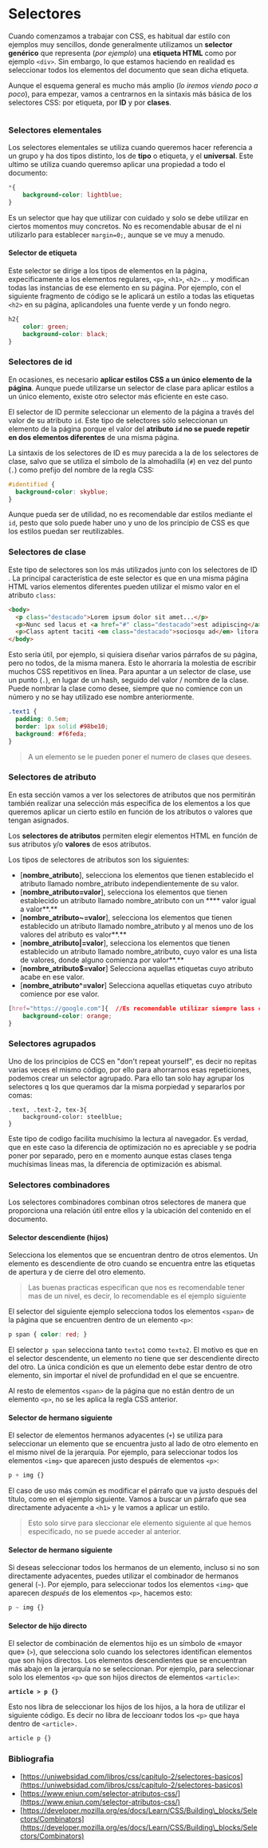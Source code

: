 # Selectores

Cuando comenzamos a trabajar con CSS, es habitual dar estilo con ejemplos muy sencillos, donde generalmente utilizamos un **selector genérico** que representa (_por ejemplo_) una **etiqueta HTML** como por ejemplo `<div>`. Sin embargo, lo que estamos haciendo en realidad es seleccionar todos los elementos del documento que sean dicha etiqueta.

Aunque el esquema general es mucho más amplio (_lo iremos viendo poco a poco_), para empezar, vamos a centrarnos en la sintaxis más básica de los selectores CSS: por etiqueta, por **ID** y por **clases**.

<figure><img src="../.gitbook/assets/image (7).png" alt=""><figcaption></figcaption></figure>

### Selectores elementales

Los selectores elementales se utiliza cuando queremos hacer referencia a un grupo y ha dos tipos distinto, los de **tipo** o etiqueta, y el **universal**. Este ultimo se utiliza cuando queremso aplicar una propiedad a todo el documento:

```css
*{
    background-color: lightblue;
}
```

Es un selector que hay que utilizar con cuidado y solo se debe utilizar en ciertos momentos muy concretos. No es recomendable abusar de el ni utilizarlo para establecer `margin=0;`, aunque se ve muy a menudo.

#### Selector de etiqueta

Este selector se dirige a los tipos de elementos en la página, expecificamente a los elementos regulares, `<p>`, `<h1>`, `<h2>` ... y modifican todas las instancias de ese elemento en su página. Por ejemplo, con el siguiente fragmento de código se le aplicará un estilo a todas las etiquetas `<h2>` en su página, aplicandoles una fuente verde y un fondo negro.

```css
h2{
    color: green;
    background-color: black;
}
```

### Selectores de id

En ocasiones, es necesario **aplicar estilos CSS a un único elemento de la página**. Aunque puede utilizarse un selector de clase para aplicar estilos a un único elemento, existe otro selector más eficiente en este caso.

El selector de ID permite seleccionar un elemento de la página a través del valor de su atributo `id`. Este tipo de selectores sólo seleccionan un elemento de la página porque el valor del **atributo `id` no se puede repetir en dos elementos diferentes** de una misma página.

La sintaxis de los selectores de ID es muy parecida a la de los selectores de clase, salvo que se utiliza el símbolo de la almohadilla (`#`) en vez del punto (`.`) como prefijo del nombre de la regla CSS:

```css
#identified {
  background-color: skyblue;
}
```

Aunque pueda ser de utilidad, no es recomendable dar estilos mediante el `id`, pesto que solo puede haber uno y uno de los principio de CSS es que los estilos puedan ser reutilizables.

### Selectores de clase

Este tipo de selectores  son los más utilizados junto con los selectores de ID . La principal característica de este selector es que en una misma página HTML varios elementos diferentes pueden utilizar el mismo valor en el atributo `class`:

```html
<body>
  <p class="destacado">Lorem ipsum dolor sit amet...</p>
  <p>Nunc sed lacus et <a href="#" class="destacado">est adipiscing</a> accumsan...</p>
  <p>Class aptent taciti <em class="destacado">sociosqu ad</em> litora...</p>
</body>
```

Esto sería útil, por ejemplo, si quisiera diseñar varios párrafos de su página, pero no todos, de la misma manera. Esto le ahorraría la molestia de escribir muchos CSS repetitivos en línea. Para apuntar a un selector de clase, use un punto (`.`), en lugar de un hash, seguido del valor / nombre de la clase. Puede nombrar la clase como desee, siempre que no comience con un número y no se hay utilizado ese nombre anteriormente.

```css
.text1 {
  padding: 0.5em;
  border: 1px solid #98be10;
  background: #f6feda;
}
```

> A un elemento se le pueden poner el numero de clases que desees.

### Selectores de atributo

En esta sección vamos a ver los selectores de atributos que nos permitirán también realizar una selección más específica de los elementos a los que queremos aplicar un cierto estilo en función de los atributos o valores que tengan asignados.

Los **selectores de atributos** permiten elegir elementos HTML en función de sus atributos y/o **valores** de esos atributos.

Los tipos de selectores de atributos son los siguientes:

* \[**nombre\_atributo**], selecciona los elementos que tienen establecido el atributo llamado nombre\_atributo independientemente de su valor.&#x20;
* \[**nombre\_atributo=valor**], selecciona los elementos que tienen establecido un atributo llamado nombre\_atributo con un **** valor igual a valor**.**
* \[**nombre\_atributo\~=valor**], selecciona los elementos que tienen establecido un atributo llamado nombre\_atributo y al menos uno de los valores del atributo es valor**.**
* \[**nombre\_atributo|=valor**], selecciona los elementos que tienen establecido un atributo llamado nombre\_atributo, cuyo valor es una lista de valores, donde alguno comienza por valor**.**
* \[**nombre\_atributo$=valor**] Selecciona aquellas etiquetas cuyo atributo acabe en ese valor.
* \[**nombre\_atributo^=valor**] Selecciona aquellas etiquetas cuyo atributo comience por ese valor.

```css
[href="https://google.com"]{  //Es recomendable utilizar siempre lass comillas
    background-color: orange;
}
```

### Selectores agrupados

Uno de los principios de CCS en "don't repeat yourself", es decir no repitas varias veces el mismo código, por ello para ahorrarnos esas repeticiones, podemos crear un selector agrupado. Para ello tan solo hay agrupar los selectores q los que queramos dar la misma porpiedad y separarlos por comas:&#x20;

```
.text, .text-2, tex-3{
    background-color: steelblue;
}
```

Este tipo de codigo facilita muchísimo la lectura al navegador. Es verdad, que en este caso la diferencia de optimización no es apreciable y se podria poner por separado, pero en e momento aunque estas clases tenga muchísimas lineas mas, la diferencia de optimización es abismal.

### Selectores combinadores

Los selectores combinadores combinan otros selectores de manera que proporciona una relación útil entre ellos y la ubicación del contenido en el documento.

#### Selector descendiente (hijos)

Selecciona los elementos que se encuentran dentro de otros elementos. Un elemento es descendiente de otro cuando se encuentra entre las etiquetas de apertura y de cierre del otro elemento.

> Las buenas practicas especifican que nos es recomendable tener mas de un nivel, es decir, lo recomendable es el ejemplo siguiente

El selector del siguiente ejemplo selecciona todos los elementos `<span>` de la página que se encuentren dentro de un elemento `<p>`:

```css
p span { color: red; }
```

El selector `p span` selecciona tanto `texto1` como `texto2`. El motivo es que en el selector descendente, un elemento no tiene que ser descendiente directo del otro. La única condición es que un elemento debe estar dentro de otro elemento, sin importar el nivel de profundidad en el que se encuentre.

Al resto de elementos `<span>` de la página que no están dentro de un elemento `<p>`, no se les aplica la regla CSS anterior.

#### Selector de hermano siguiente

El selector de elementos hermanos adyacentes (`+`) se utiliza para seleccionar un elemento que se encuentra justo al lado de otro elemento en el mismo nivel de la jerarquía. Por ejemplo, para seleccionar todos los elementos `<img>` que aparecen justo después de elementos `<p>`:

```css
p + img {}
```

El caso de uso más común es modificar el párrafo que va justo después del título, como en el ejemplo siguiente. Vamos a buscar un párrafo que sea directamente adyacente a `<h1>` y le vamos a aplicar un estilo.

> Esto solo sirve para sleccionar ele elemento siguiente al que hemos especificado, no se puede acceder al anterior.

#### Selector de hermano siguiente

Si deseas seleccionar todos los hermanos de un elemento, incluso si no son directamente adyacentes, puedes utilizar el combinador de hermanos general (`~`). Por ejemplo, para seleccionar todos los elementos `<img>` que aparecen _después_ de los elementos `<p>`, hacemos esto:

```css
p ~ img {}
```

#### Selector de hijo directo

El selector de combinación de elementos hijo es un símbolo de «mayor que» (`>`), que selecciona solo cuando los selectores identifican elementos que son hijos directos. Los elementos descendientes que se encuentran más abajo en la jerarquía no se seleccionan. Por ejemplo, para seleccionar solo los elementos `<p>` que son hijos directos de elementos `<article>`:

<pre class="language-css"><code class="lang-css"><strong>article > p {}</strong></code></pre>

Esto nos libra de seleccionar los hijos de los hijos, a la hora de utilizar el siguiente código. Es decir no libra de leccioanr todos los `<p>` que haya dentro de `<article>.`

```css
article p {}
```





### Bibliografia

* [https://uniwebsidad.com/libros/css/capitulo-2/selectores-basicos](https://uniwebsidad.com/libros/css/capitulo-2/selectores-basicos)
* [https://www.eniun.com/selector-atributos-css/](https://www.eniun.com/selector-atributos-css/)
* [https://developer.mozilla.org/es/docs/Learn/CSS/Building\_blocks/Selectors/Combinators](https://developer.mozilla.org/es/docs/Learn/CSS/Building\_blocks/Selectors/Combinators)
